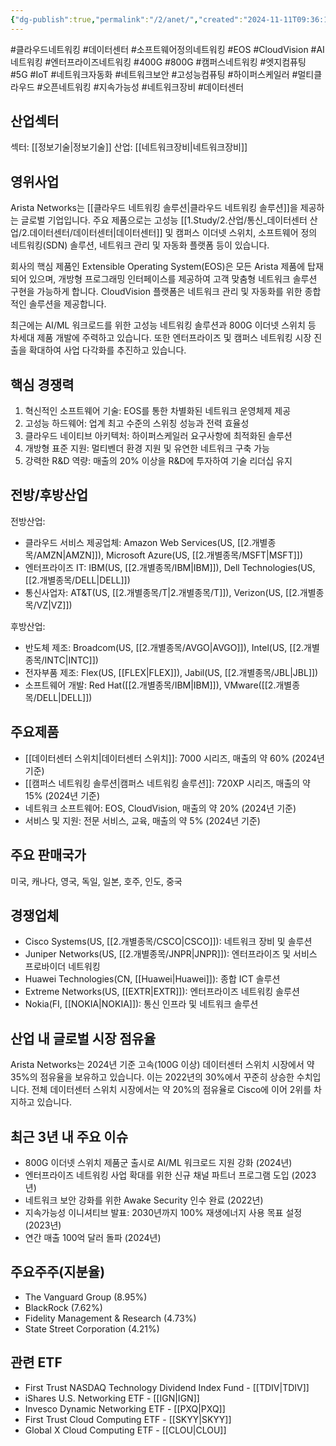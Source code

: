 ```yaml
---
{"dg-publish":true,"permalink":"/2/anet/","created":"2024-11-11T09:36:12.713+09:00","updated":"2025-07-29T21:37:04.331+09:00"}
---
```


#클라우드네트워킹 #데이터센터 #소프트웨어정의네트워킹 #EOS #CloudVision #AI네트워킹 #엔터프라이즈네트워킹 #400G #800G #캠퍼스네트워킹 #엣지컴퓨팅 #5G #IoT #네트워크자동화 #네트워크보안 #고성능컴퓨팅 #하이퍼스케일러 #멀티클라우드 #오픈네트워킹 #지속가능성 #네트워크장비 #데이터센터 

## 산업섹터

섹터: [[정보기술\|정보기술]]
산업: [[네트워크장비\|네트워크장비]]

## 영위사업

Arista Networks는 [[클라우드 네트워킹 솔루션\|클라우드 네트워킹 솔루션]]을 제공하는 글로벌 기업입니다. 주요 제품으로는 고성능 [[1.Study/2.산업/통신_데이터센터 산업/2.데이터센터/데이터센터\|데이터센터]] 및 캠퍼스 이더넷 스위치, 소프트웨어 정의 네트워킹(SDN) 솔루션, 네트워크 관리 및 자동화 플랫폼 등이 있습니다.

회사의 핵심 제품인 Extensible Operating System(EOS)은 모든 Arista 제품에 탑재되어 있으며, 개방형 프로그래밍 인터페이스를 제공하여 고객 맞춤형 네트워크 솔루션 구현을 가능하게 합니다. CloudVision 플랫폼은 네트워크 관리 및 자동화를 위한 종합적인 솔루션을 제공합니다.

최근에는 AI/ML 워크로드를 위한 고성능 네트워킹 솔루션과 800G 이더넷 스위치 등 차세대 제품 개발에 주력하고 있습니다. 또한 엔터프라이즈 및 캠퍼스 네트워킹 시장 진출을 확대하여 사업 다각화를 추진하고 있습니다.

## 핵심 경쟁력

1. 혁신적인 소프트웨어 기술: EOS를 통한 차별화된 네트워크 운영체제 제공
2. 고성능 하드웨어: 업계 최고 수준의 스위칭 성능과 전력 효율성
3. 클라우드 네이티브 아키텍처: 하이퍼스케일러 요구사항에 최적화된 솔루션
4. 개방형 표준 지원: 멀티벤더 환경 지원 및 유연한 네트워크 구축 가능
5. 강력한 R&D 역량: 매출의 20% 이상을 R&D에 투자하여 기술 리더십 유지

## 전방/후방산업

전방산업:

- 클라우드 서비스 제공업체: Amazon Web Services(US, [[2.개별종목/AMZN\|AMZN]]), Microsoft Azure(US, [[2.개별종목/MSFT\|MSFT]])
- 엔터프라이즈 IT: IBM(US, [[2.개별종목/IBM\|IBM]]), Dell Technologies(US, [[2.개별종목/DELL\|DELL]])
- 통신사업자: AT&T(US, [[2.개별종목/T\|2.개별종목/T]]), Verizon(US, [[2.개별종목/VZ\|VZ]])

후방산업:

- 반도체 제조: Broadcom(US, [[2.개별종목/AVGO\|AVGO]]), Intel(US, [[2.개별종목/INTC\|INTC]])
- 전자부품 제조: Flex(US, [[FLEX\|FLEX]]), Jabil(US, [[2.개별종목/JBL\|JBL]])
- 소프트웨어 개발: Red Hat([[2.개별종목/IBM\|IBM]]), VMware([[2.개별종목/DELL\|DELL]])

## 주요제품

- [[데이터센터 스위치\|데이터센터 스위치]]: 7000 시리즈, 매출의 약 60% (2024년 기준)
- [[캠퍼스 네트워킹 솔루션\|캠퍼스 네트워킹 솔루션]]: 720XP 시리즈, 매출의 약 15% (2024년 기준)
- 네트워크 소프트웨어: EOS, CloudVision, 매출의 약 20% (2024년 기준)
- 서비스 및 지원: 전문 서비스, 교육, 매출의 약 5% (2024년 기준)

## 주요 판매국가

미국, 캐나다, 영국, 독일, 일본, 호주, 인도, 중국

## 경쟁업체

- Cisco Systems(US, [[2.개별종목/CSCO\|CSCO]]): 네트워크 장비 및 솔루션
- Juniper Networks(US, [[2.개별종목/JNPR\|JNPR]]): 엔터프라이즈 및 서비스 프로바이더 네트워킹
- Huawei Technologies(CN, [[Huawei\|Huawei]]): 종합 ICT 솔루션
- Extreme Networks(US, [[EXTR\|EXTR]]): 엔터프라이즈 네트워킹 솔루션
- Nokia(FI, [[NOKIA\|NOKIA]]): 통신 인프라 및 네트워크 솔루션

## 산업 내 글로벌 시장 점유율

Arista Networks는 2024년 기준 고속(100G 이상) 데이터센터 스위치 시장에서 약 35%의 점유율을 보유하고 있습니다. 이는 2022년의 30%에서 꾸준히 상승한 수치입니다. 전체 데이터센터 스위치 시장에서는 약 20%의 점유율로 Cisco에 이어 2위를 차지하고 있습니다.

## 최근 3년 내 주요 이슈

- 800G 이더넷 스위치 제품군 출시로 AI/ML 워크로드 지원 강화 (2024년)
- 엔터프라이즈 네트워킹 사업 확대를 위한 신규 채널 파트너 프로그램 도입 (2023년)
- 네트워크 보안 강화를 위한 Awake Security 인수 완료 (2022년)
- 지속가능성 이니셔티브 발표: 2030년까지 100% 재생에너지 사용 목표 설정 (2023년)
- 연간 매출 100억 달러 돌파 (2024년)

## 주요주주(지분율)

- The Vanguard Group (8.95%)
- BlackRock (7.62%)
- Fidelity Management & Research (4.73%)
- State Street Corporation (4.21%)

## 관련 ETF

- First Trust NASDAQ Technology Dividend Index Fund - [[TDIV\|TDIV]]
- iShares U.S. Networking ETF - [[IGN\|IGN]]
- Invesco Dynamic Networking ETF - [[PXQ\|PXQ]]
- First Trust Cloud Computing ETF - [[SKYY\|SKYY]]
- Global X Cloud Computing ETF - [[CLOU\|CLOU]]